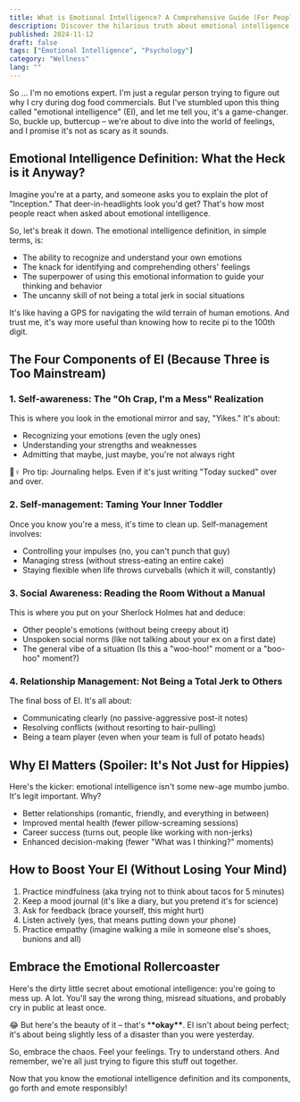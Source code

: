 ```yaml
---
title: What is Emotional Intelligence? A Comprehensive Guide (For People Who Hate Comprehensive Guides)
description: Discover the hilarious truth about emotional intelligence. Learn the EI definition and how to level up your emotional game. No PhD required!
published: 2024-11-12
draft: false
tags: ["Emotional Intelligence", "Psychology"]
category: "Wellness"
lang: ""
---
```



So … I'm no emotions expert. I'm just a regular person trying to figure out why I cry during dog food commercials. But I've stumbled upon this thing called "emotional intelligence" (EI), and let me tell you, it's a game-changer. So, buckle up, buttercup – we're about to dive into the world of feelings, and I promise it's not as scary as it sounds.


## Emotional Intelligence Definition: What the Heck is it Anyway?

Imagine you're at a party, and someone asks you to explain the plot of "Inception." That deer-in-headlights look you'd get? That's how most people react when asked about emotional intelligence.

So, let's break it down. The emotional intelligence definition, in simple terms, is:

- The ability to recognize and understand your own emotions
- The knack for identifying and comprehending others' feelings
- The superpower of using this emotional information to guide your thinking and behavior
- The uncanny skill of not being a total jerk in social situations

It's like having a GPS for navigating the wild terrain of human emotions. And trust me, it's way more useful than knowing how to recite pi to the 100th digit.

## The Four Components of EI (Because Three is Too Mainstream)

### 1. Self-awareness: The "Oh Crap, I'm a Mess" Realization

This is where you look in the emotional mirror and say, "Yikes." It's about:

- Recognizing your emotions (even the ugly ones)
- Understanding your strengths and weaknesses
- Admitting that maybe, just maybe, you're not always right

💁♀️ Pro tip: Journaling helps. Even if it's just writing "Today sucked" over and over.

### 2. Self-management: Taming Your Inner Toddler

Once you know you're a mess, it's time to clean up. Self-management involves:

- Controlling your impulses (no, you can't punch that guy)
- Managing stress (without stress-eating an entire cake)
- Staying flexible when life throws curveballs (which it will, constantly)

### 3. Social Awareness: Reading the Room Without a Manual

This is where you put on your Sherlock Holmes hat and deduce:

- Other people's emotions (without being creepy about it)
- Unspoken social norms (like not talking about your ex on a first date)
- The general vibe of a situation (Is this a "woo-hoo!" moment or a "boo-hoo" moment?)

### 4. Relationship Management: Not Being a Total Jerk to Others

The final boss of EI. It's all about:

- Communicating clearly (no passive-aggressive post-it notes)
- Resolving conflicts (without resorting to hair-pulling)
- Being a team player (even when your team is full of potato heads)

## Why EI Matters (Spoiler: It's Not Just for Hippies)

Here's the kicker: emotional intelligence isn't some new-age mumbo jumbo. It's legit important. Why?

- Better relationships (romantic, friendly, and everything in between)
- Improved mental health (fewer pillow-screaming sessions)
- Career success (turns out, people like working with non-jerks)
- Enhanced decision-making (fewer "What was I thinking?" moments)

## How to Boost Your EI (Without Losing Your Mind)

1. Practice mindfulness (aka trying not to think about tacos for 5 minutes)
2. Keep a mood journal (it's like a diary, but you pretend it's for science)
3. Ask for feedback (brace yourself, this might hurt)
4. Listen actively (yes, that means putting down your phone)
5. Practice empathy (imagine walking a mile in someone else's shoes, bunions and all)

## Embrace the Emotional Rollercoaster

Here's the dirty little secret about emotional intelligence: you're going to mess up. A lot. You'll say the wrong thing, misread situations, and probably cry in public at least once.

😂 But here's the beauty of it – that's \***\*okay\*\***. EI isn't about being perfect; it's about being slightly less of a disaster than you were yesterday.

So, embrace the chaos. Feel your feelings. Try to understand others. And remember, we're all just trying to figure this stuff out together.

Now that you know the emotional intelligence definition and its components, go forth and emote responsibly!
